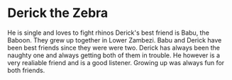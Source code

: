 # Derick the Zebra
He is single and loves to fight rhinos
Derick's best friend is Babu, the Baboon. They grew up together in Lower Zambezi.
Babu and Derick have been best friends since they were were two. Derick has always been the naughty one and always getting both of them in trouble. He however is a very realiable friend and is a good listener. Growing up was always fun for both friends.